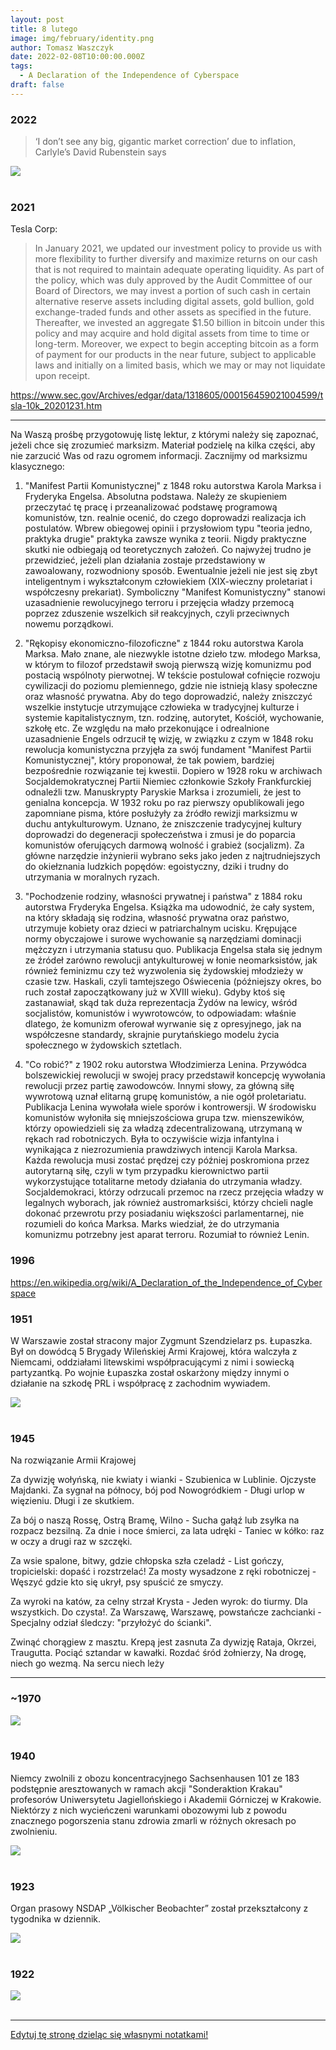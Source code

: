 ```yaml
---
layout: post
title: 8 lutego
image: img/february/identity.png
author: Tomasz Waszczyk
date: 2022-02-08T10:00:00.000Z
tags:
  - A Declaration of the Independence of Cyberspace
draft: false
---
```


### 2022

> ‘I don’t see any big, gigantic market correction’ due to inflation, Carlyle’s David Rubenstein says

<img src="./img/february/rubenstein.jpg"><br><br>

### 2021

Tesla Corp:

> In January 2021, we updated our investment policy to provide us with more flexibility to further diversify and maximize returns on our cash that is not required to maintain adequate operating liquidity. As part of the policy, which was duly approved by the Audit Committee of our Board of Directors, we may invest a portion of such cash in certain alternative reserve assets including digital assets, gold bullion, gold exchange-traded funds and other assets as specified in the future. Thereafter, we invested an aggregate $1.50 billion in bitcoin under this policy and may acquire and hold digital assets from time to time or long-term. Moreover, we expect to begin accepting bitcoin as a form of payment for our products in the near future, subject to applicable laws and initially on a limited basis, which we may or may not liquidate upon receipt.

https://www.sec.gov/Archives/edgar/data/1318605/000156459021004599/tsla-10k_20201231.htm

---

Na Waszą prośbę przygotowuję listę lektur, z którymi należy się zapoznać, jeżeli chce się zrozumieć marksizm. Materiał podzielę na kilka części, aby nie zarzucić Was od razu ogromem informacji. Zacznijmy od marksizmu klasycznego:

1. "Manifest Partii Komunistycznej" z 1848 roku autorstwa Karola Marksa i Fryderyka Engelsa. Absolutna podstawa. Należy ze skupieniem przeczytać tę pracę i przeanalizować podstawę programową komunistów, tzn. realnie ocenić, do czego doprowadzi realizacja ich postulatów. Wbrew obiegowej opinii i przysłowiom typu "teoria jedno, praktyka drugie" praktyka zawsze wynika z teorii. Nigdy praktyczne skutki nie odbiegają od teoretycznych założeń. Co najwyżej trudno je przewidzieć, jeżeli plan działania zostaje przedstawiony w zawoalowany, rozwodniony sposób. Ewentualnie jeżeli nie jest się zbyt inteligentnym i wykształconym człowiekiem (XIX-wieczny proletariat i współczesny prekariat). Symboliczny "Manifest Komunistyczny" stanowi uzasadnienie rewolucyjnego terroru i przejęcia władzy przemocą poprzez zduszenie wszelkich sił reakcyjnych, czyli przeciwnych nowemu porządkowi.

2. "Rękopisy ekonomiczno-filozoficzne" z 1844 roku autorstwa Karola Marksa. Mało znane, ale niezwykle istotne dzieło tzw. młodego Marksa, w którym to filozof przedstawił swoją pierwszą wizję komunizmu pod postacią wspólnoty pierwotnej. W tekście postulował cofnięcie rozwoju cywilizacji do poziomu plemiennego, gdzie nie istnieją klasy społeczne oraz własność prywatna. Aby do tego doprowadzić, należy zniszczyć wszelkie instytucje utrzymujące człowieka w tradycyjnej kulturze i systemie kapitalistycznym, tzn. rodzinę, autorytet, Kościół, wychowanie, szkołę etc. Ze względu na mało przekonujące i odrealnione uzasadnienie Engels odrzucił tę wizję, w związku z czym w 1848 roku rewolucja komunistyczna przyjęła za swój fundament "Manifest Partii Komunistycznej", który proponował, że tak powiem, bardziej bezpośrednie rozwiązanie tej kwestii. Dopiero w 1928 roku w archiwach Socjaldemokratycznej Partii Niemiec członkowie Szkoły Frankfurckiej odnaleźli tzw. Manuskrypty Paryskie Marksa i zrozumieli, że jest to genialna koncepcja. W 1932 roku po raz pierwszy opublikowali jego zapomniane pisma, które posłużyły za źródło rewizji marksizmu w duchu antykulturowym. Uznano, że zniszczenie tradycyjnej kultury doprowadzi do degeneracji społeczeństwa i zmusi je do poparcia komunistów oferujących darmową wolność i grabież (socjalizm). Za główne narzędzie inżynierii wybrano seks jako jeden z najtrudniejszych do okiełznania ludzkich popędów: egoistyczny, dziki i trudny do utrzymania w moralnych ryzach.

3. "Pochodzenie rodziny, własności prywatnej i państwa" z 1884 roku autorstwa Fryderyka Engelsa. Książka ma udowodnić, że cały system, na który składają się rodzina, własność prywatna oraz państwo, utrzymuje kobiety oraz dzieci w patriarchalnym ucisku. Krępujące normy obyczajowe i surowe wychowanie są narzędziami dominacji mężczyzn i utrzymania statusu quo. Publikacja Engelsa stała się jednym ze źródeł zarówno rewolucji antykulturowej w łonie neomarksistów, jak również feminizmu czy też wyzwolenia się żydowskiej młodzieży w czasie tzw. Haskali, czyli tamtejszego Oświecenia (późniejszy okres, bo ruch został zapoczątkowany już w XVIII wieku). Gdyby ktoś się zastanawiał, skąd tak duża reprezentacja Żydów na lewicy, wśród socjalistów, komunistów i wywrotowców, to odpowiadam: właśnie dlatego, że komunizm oferował wyrwanie się z opresyjnego, jak na współczesne standardy, skrajnie purytańskiego modelu życia społecznego w żydowskich sztetlach.

4. "Co robić?" z 1902 roku autorstwa Włodzimierza Lenina. Przywódca bolszewickiej rewolucji w swojej pracy przedstawił koncepcję wywołania rewolucji przez partię zawodowców. Innymi słowy, za główną siłę wywrotową uznał elitarną grupę komunistów, a nie ogół proletariatu. Publikacja Lenina wywołała wiele sporów i kontrowersji. W środowisku komunistów wyłoniła się mniejszościowa grupa tzw. mienszewików, którzy opowiedzieli się za władzą zdecentralizowaną, utrzymaną w rękach rad robotniczych. Była to oczywiście wizja infantylna i wynikająca z niezrozumienia prawdziwych intencji Karola Marksa. Każda rewolucja musi zostać prędzej czy później poskromiona przez autorytarną siłę, czyli w tym przypadku kierownictwo partii wykorzystujące totalitarne metody działania do utrzymania władzy. Socjaldemokraci, którzy odrzucali przemoc na rzecz przejęcia władzy w legalnych wyborach, jak również austromarksiści, którzy chcieli nagle dokonać przewrotu przy posiadaniu większości parlamentarnej, nie rozumieli do końca Marksa. Marks wiedział, że do utrzymania komunizmu potrzebny jest aparat terroru. Rozumiał to również Lenin.

### 1996

https://en.wikipedia.org/wiki/A_Declaration_of_the_Independence_of_Cyberspace

### 1951

W Warszawie został stracony major Zygmunt Szendzielarz ps. Łupaszka. Był on dowódcą 5 Brygady Wileńskiej Armi Krajowej, która walczyła z Niemcami, oddziałami litewskimi współpracującymi z nimi i sowiecką partyzantką. Po wojnie Łupaszka został oskarżony między innymi o działanie na szkodę PRL i współpracę z zachodnim wywiadem.

<img src="./img/february/szendzielarz.jpg"/><br><br>

### 1945

Na rozwiązanie Armii Krajowej

Za dywizję wołyńską, nie kwiaty i wianki -
Szubienica w Lublinie. Ojczyste Majdanki.
Za sygnał na północy, bój pod Nowogródkiem -
Długi urlop w więzieniu. Długi i ze skutkiem.

Za bój o naszą Rossę, Ostrą Bramę, Wilno -
Sucha gałąź lub zsyłka na rozpacz bezsilną.
Za dnie i noce śmierci, za lata udręki -
Taniec w kółko: raz w oczy a drugi raz w szczęki.

Za wsie spalone, bitwy, gdzie chłopska szła czeladź -
List gończy, tropicielski: dopaść i rozstrzelać!
Za mosty wysadzone z ręki robotniczej -
Węszyć gdzie kto się ukrył, psy spuścić ze smyczy.

Za wyroki na katów, za celny strzał Krysta -
Jeden wyrok: do tiurmy. Dla wszystkich. Do czysta!.
Za Warszawę, Warszawę, powstańcze zachcianki -
Specjalny odział śledczy: "przyłożyć do ścianki".

Zwinąć chorągiew z masztu. Krepą jest zasnuta
Za dywizję Rataja, Okrzei, Traugutta.
Pociąć sztandar w kawałki. Rozdać śród żołnierzy,
Na drogę, niech go wezmą. Na sercu niech leży

---

### ~1970

<img src="./img/february/kosztbudowydomu.jpg"><br><br>

### 1940

Niemcy zwolnili z obozu koncentracyjnego Sachsenhausen 101 ze 183 podstępnie aresztowanych w ramach akcji "Sonderaktion Krakau" profesorów Uniwersytetu Jagiellońskiego i Akademii Górniczej w Krakowie. Niektórzy z nich wycieńczeni warunkami obozowymi lub z powodu znacznego
pogorszenia stanu zdrowia zmarli w różnych okresach po zwolnieniu.

<img src="./img/february/zwolnienie.jpg"/><br><br>

### 1923

Organ prasowy NSDAP „Völkischer Beobachter” został przekształcony z tygodnika w dziennik.

<img src="./img/february/volkischer.jpeg"><br><br>

### 1922

<img src="./img/february/2000z1920.jpg"><br><br>

---

<a href="https://github.com/TomaszWaszczyk/historia.waszczyk.com/edit/master/src/content/february-2.md" target="_blank">Edytuj tę stronę dzieląc się własnymi notatkami!</a>

